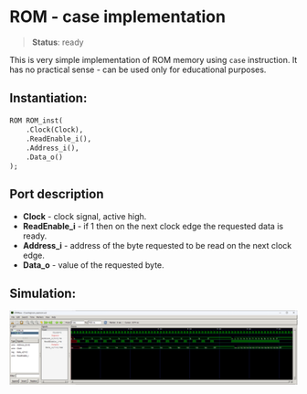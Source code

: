 # ROM - case implementation

>**Status**: ready

This is very simple implementation of ROM memory using `case` instruction. It has no practical sense - can be used only for educational purposes.

## Instantiation:

	ROM ROM_inst(
		.Clock(Clock),
		.ReadEnable_i(),
		.Address_i(),
		.Data_o()
	);
	
## Port description

* **Clock** - clock signal, active high.
* **ReadEnable_i** - if 1 then on the next clock edge the requested data is ready.
* **Address_i** - address of the byte requested to be read on the next clock edge.
* **Data_o** - value of the requested byte.
	
## Simulation:

![Simulation](simulation.png "Simulation")
